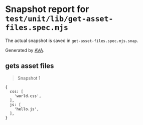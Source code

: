 # Snapshot report for `test/unit/lib/get-asset-files.spec.mjs`

The actual snapshot is saved in `get-asset-files.spec.mjs.snap`.

Generated by [AVA](https://avajs.dev).

## gets asset files

> Snapshot 1

    {
      css: [
        'world.css',
      ],
      js: [
        'hello.js',
      ],
    }
